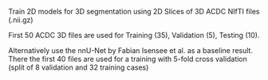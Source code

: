 Train 2D models for 3D segmentation using 2D Slices of 3D ACDC NIfTI files (.nii.gz)

First 50 ACDC 3D files are used for Training (35), Validation (5), Testing (10).

Alternatively use the nnU-Net by Fabian Isensee et al. as a baseline result. There the first 40 files are used for a training with 5-fold cross validation (split of 8 validation and 32 training cases)

